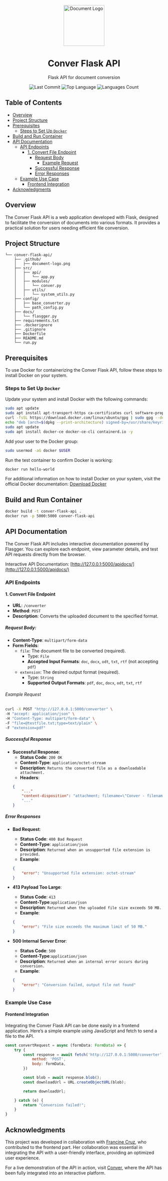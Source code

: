 <div align="center">
    <img src=".github/document-logo.png" alt="Document Logo" width="130">
    <h1><b>Conver Flask API</b></h1>
    <p>Flask API for document conversion </p>
    <p>
        <img src="https://img.shields.io/github/last-commit/id0ubl3g/conver-flask-api?style=flat&logo=git&logoColor=white&color=0080ff" alt="Last Commit">
        <img src="https://img.shields.io/github/languages/top/id0ubl3g/conver-flask-api?style=flat&color=0080ff" alt="Top Language">
        <img src="https://img.shields.io/github/languages/count/id0ubl3g/conver-flask-api?style=flat&color=0080ff" alt="Languages Count">
    </p>
</div>

## Table of Contents

- [Overview](#overview)
- [Project Structure](#project-structure)
- [Prerequisites](#prerequisites)  
    - [Steps to Set Up `Docker`](#steps-to-set-up-docker)  
- [Build and Run Container](#build-and-run-container)
- [API Documentation](#api-documentation)
    - [API Endpoints](#api-endpoints)
        - [1. Convert File Endpoint](#1-convert-file-endpoint)
            - [Request Body](#request-body)
                - [Example Request](#example-request)
            - [Successful Response](#successful-response)
            - [Error Responses](#error-responses)
    - [Example Use Case](#example-use-case)
        - [Frontend Integration](#frontend-integration)
- [Acknowledgments](#acknowledgments)


## Overview
The Conver Flask API is a web application developed with Flask, designed to facilitate the conversion of documents into various formats. It provides a practical solution for users needing efficient file conversion.

## Project Structure

```plaintext
└── conver-flask-api/
    ├── .github/
    │   ├── document-logo.png
    ├── src/
    │   ├── api/
    │   │   └── app.py
    │   ├── modules/
    │   │   └── conver.py
    │   ├── utils/
    │   │   └── system_utils.py
    ├── config/
    │   ├── base_converter.py
    │   └── path_config.py
    ├── docs/
    │   └── flasgger.py
    ├── requirements.txt
    ├── .dockerignore
    ├── .gitignore
    ├── Dockerfile
    ├── README.md
    └── run.py
```

## Prerequisites

To use Docker for containerizing the Conver Flask API, follow these steps to install Docker on your system.

### Steps to Set Up `Docker`

Update your system and install Docker with the following commands:

```sh
sudo apt update
sudo apt install apt-transport-https ca-certificates curl software-properties-common -y
curl -fsSL https://download.docker.com/linux/ubuntu/gpg | sudo gpg --dearmor -o /usr/share/keyrings/docker-archive-keyring.gpg
echo "deb [arch=$(dpkg --print-architecture) signed-by=/usr/share/keyrings/docker-archive-keyring.gpg] https://download.docker.com/linux/ubuntu $(lsb_release -cs) stable" | sudo tee /etc/apt/sources.list.d/docker.list > /dev/null
sudo apt update
sudo apt install docker-ce docker-ce-cli containerd.io -y
```

Add your user to the Docker group:

```sh
sudo usermod -aG docker $USER
```

Run the test container to confirm Docker is working:

```sh
docker run hello-world
```

For additional information on how to install Docker on your system, visit the official Docker documentation: [Download Docker](https://docs.docker.com/get-docker/)

## Build and Run Container

```sh
docker build -t conver-flask-api .
docker run -p 5000:5000 conver-flask-api
```

## API Documentation

The Conver Flask API includes interactive documentation powered by Flasgger. You can explore each endpoint, view parameter details, and test API requests directly from the browser.

Interactive API Documentation: [http://127.0.0.1:5000/apidocs/](http://127.0.0.1:5000/apidocs/)

### API Endpoints

#### 1. Convert File Endpoint

- **URL**: `/converter`
- **Method**: `POST`
- **Description**: Converts the uploaded document to the specified format.


##### Request Body:

- **Content-Type**: `multipart/form-data`
- **Form Fields**:
    - `file`: The document file to be converted (required).
      - Type: `File`
      - **Accepted Input Formats**: `doc`, `docx`, `odt`, `txt`, `rtf` (not accepting `pdf`)
    - `extension`: The desired output format (required).
      - Type: `String` 
      - **Supported Output Formats**: `pdf`, `doc`, `docx`, `odt`, `txt`, `rtf`

###### Example Request

```sh
curl -X POST "http://127.0.0.1:5000/converter" \
-H "accept: application/json" \
-H "Content-Type: multipart/form-data" \
-F "file=@testfile.txt;type=text/plain" \
-F "extension=pdf"
```

##### Successful Response

- **Successful Response**:
    - **Status Code**: `200 OK`
    - **Content-Type**: `application/octet-stream`
    - **Description**: `Returns the converted file as a downloadable attachment.`
    - **Headers**:
    ```json
    {
        "..."
        "content-disposition": "attachment; filename=\"Conver - filename.pdf\""
        "..."
    }
    ```

##### Error Responses

- **Bad Request**:
    - **Status Code**: `400 Bad Request`
    - **Content-Type**: `application/json`
    - **Description**: `Returned when an unsupported file extension is provided.`
    - **Example**:
    ```json
    {
        "error": "Unsupported file extension: octet-stream"
    }
    ```
- **413 Payload Too Large**: 
    - **Status Code**: `413`
    - **Content-Type**:`application/json`
    - **Description**: `Returned when the uploaded file size exceeds 50 MB.`
    - **Example**:
    ```json
    {
        "error": "File size exceeds the maximum limit of 50 MB."
    }
    ```

- **500 Internal Server Error**:
    - **Status Code**: `500`
    - **Content-Type**:`application/json`
    - **Description**: `Returned when an internal error occurs during conversion.`
    - **Example**:
    ```json
    {
        "error": "Conversion failed, output file not found"
    }
    ```

### Example Use Case

#### Frontend Integration

Integrating the Conver Flask API can be done easily in a frontend application. Here’s a simple example using JavaScript and fetch to send a file to the API.

```js
const convertRequest = async (formData: FormData) => {
    try {
        const response = await fetch('http://127.0.0.1:5000/converter', {
            method: 'POST',
            body: formData,
        })

        const blob = await response.blob(); 
        const downloadUrl = URL.createObjectURL(blob);

        return downloadUrl;

    } catch (e) {
        return "Conversion failed!";
    }
}
```

## Acknowledgments

This project was developed in collaboration with [Francine Cruz](https://github.com/Francine02), who contributed to the frontend part. Her collaboration was essential in integrating the API with a user-friendly interface, providing an optimized user experience.

For a live demonstration of the API in action, visit [Conver](https://conver-taupe.vercel.app/), where the API has been fully integrated into an interactive platform.
